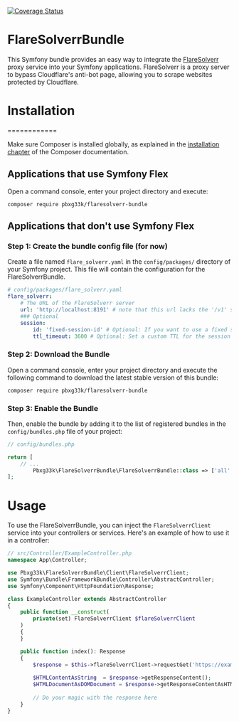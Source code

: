 [![Coverage Status](https://coveralls.io/repos/github/PBXg33k/flaresolverr-bundle/badge.svg?branch=master)](https://coveralls.io/github/PBXg33k/flaresolverr-bundle?branch=master)
# FlareSolverrBundle

This Symfony bundle provides an easy way to integrate the [FlareSolverr](https://github.com/FlareSolverr/FlareSolverr) proxy service into your Symfony applications.
FlareSolverr is a proxy server to bypass Cloudflare's anti-bot page, allowing you to scrape websites protected by Cloudflare.

# Installation
============

Make sure Composer is installed globally, as explained in the
[installation chapter](https://getcomposer.org/doc/00-intro.md)
of the Composer documentation.

Applications that use Symfony Flex
----------------------------------

Open a command console, enter your project directory and execute:

```console
composer require pbxg33k/flaresolverr-bundle
```

Applications that don't use Symfony Flex
----------------------------------------

### Step 1: Create the bundle config file (for now)

Create a file named `flare_solverr.yaml` in the `config/packages/` directory of your Symfony project. 
This file will contain the configuration for the FlareSolverrBundle.

```yaml
# config/packages/flare_solverr.yaml
flare_solverr:
    # The URL of the FlareSolverr server
    url: 'http://localhost:8191' # note that this url lacks the '/v1' suffix, which is added automatically by the bundle
    ### Optional
    session:
        id: 'fixed-session-id' # Optional: If you want to use a fixed session ID, set it here
        ttl_timeout: 3600 # Optional: Set a custom TTL for the session in seconds (default is 3600 seconds)
```

### Step 2: Download the Bundle

Open a command console, enter your project directory and execute the
following command to download the latest stable version of this bundle:

```console
composer require pbxg33k/flaresolverr-bundle
```

### Step 3: Enable the Bundle

Then, enable the bundle by adding it to the list of registered bundles
in the `config/bundles.php` file of your project:

```php
// config/bundles.php

return [
    // ...
        Pbxg33k\FlareSolverrBundle\FlareSolverrBundle::class => ['all' => true],
];
```


# Usage

To use the FlareSolverrBundle, you can inject the `FlareSolverrClient` service into your controllers or services. 
Here's an example of how to use it in a controller:

```php
// src/Controller/ExampleController.php
namespace App\Controller;

use Pbxg33k\FlareSolverrBundle\Client\FlareSolverrClient;
use Symfony\Bundle\FrameworkBundle\Controller\AbstractController;
use Symfony\Component\HttpFoundation\Response;

class ExampleController extends AbstractController
{
    public function __construct(
        private(set) FlareSolverrClient $flareSolverrClient
    )
    {
    }

    public function index(): Response
    {
        $response = $this->flareSolverrClient->requestGet('https://example.com');
        
        $HTMLContentAsString  = $response->getResponseContent();
        $HTMLDocumentAsDOMDocument = $response->getResponseContentAsHTMLDocument();
        
        // Do your magic with the response here
    }
}
```

